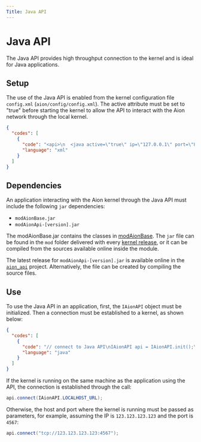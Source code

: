 ```yaml
---
Title: Java API
---
```


# Java API

The Java API provides high throughput connection to the kernel and is ideal for Java applications.

## Setup

The use of the Java API is enabled from the kernel configuration file `config.xml` (`aion/config/config.xml`). The active attribute must be set to "true" before starting the kernel to allow the API to interact with the Aion network through the local kernel.

```json
{
  "codes": [
    {
      "code": "<api>\n  <java active=\"true\" ip=\"127.0.0.1\" port=\"8547\"></java>\n  <!-- other API settings -->\n</api>",
      "language": "xml"
    }
  ]
}
```

## Dependencies

An application interacting with the Aion kernel through the Java API must include the following `jar` dependencies:

- `modAionBase.jar`
- `modAionApi-[version].jar`

The modAionBase.jar contains the classes in [modAionBase](https://github.com/aionnetwork/aion/tree/master/modAionBase). The `jar` file can be found in the `mod` folder delivered with every [kernel release](https://github.com/aionnetwork/aion/releases), or it can be compiled from the sources available online inside the module.

The latest release for `modAionApi-[version].jar` is available online in the [`aion_api`](https://github.com/aionnetwork/aion_api/releases) project. Alternatively, the file can be created by compiling the source files.

## Use

To use the Java API in an application, first, the `IAionAPI` object must be initialized. Then a connection must be established to a kernel, as shown below:

```json
{
  "codes": [
    {
      "code": "// connect to Java API\nIAionAPI api = IAionAPI.init();\nApiMsg apiMsg = api.connect(IAionAPI.LOCALHOST_URL);\n\n// failed connection\nif (apiMsg.isError()) {\n    System.out.format(\"Could not connect due to <%s>%n\", apiMsg.getErrString());\n    System.exit(-1);\n}\n\n// code to use API\n// ...\n\n// disconnect from api  \napi.destroyApi();",
      "language": "java"
    }
  ]
}
```

If the kernel is running on the same machine as the application using the API, the connection is established through the call:

```java
api.connect(IAionAPI.LOCALHOST_URL);
```

Otherwise, the host and port where the kernel is running must be passed as parameters, for example, assuming the IP is `123.123.123.123` and the port is `4567`:

```java
api.connect("tcp://123.123.123.123:4567");
```